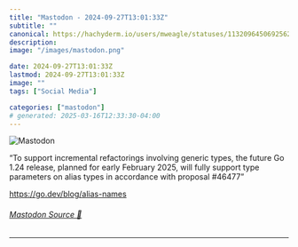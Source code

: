 ```yaml
---
title: "Mastodon - 2024-09-27T13:01:33Z"
subtitle: ""
canonical: https://hachyderm.io/users/mweagle/statuses/113209645069256244
description:
image: "/images/mastodon.png"

date: 2024-09-27T13:01:33Z
lastmod: 2024-09-27T13:01:33Z
image: ""
tags: ["Social Media"]

categories: ["mastodon"]
# generated: 2025-03-16T12:33:30-04:00
---
```

![Mastodon](/images/mastodon.png)

<p>“To support incremental refactorings involving generic types, the future Go 1.24 release, planned for early February 2025, will fully support type parameters on alias types in accordance with proposal #46477”</p><p><a href="https://go.dev/blog/alias-names" target="_blank" rel="nofollow noopener noreferrer" translate="no"><span class="invisible">https://</span><span class="">go.dev/blog/alias-names</span><span class="invisible"></span></a></p>


###### [Mastodon Source 🐘](https://hachyderm.io/@mweagle/113209645069256244)

___
